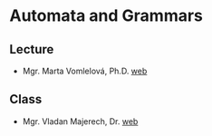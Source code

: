 # Automata and Grammars
## Lecture

- Mgr. Marta Vomlelová, Ph.D. [web](http://ktiml.ms.mff.cuni.cz/~marta/)

## Class

- Mgr. Vladan Majerech, Dr. [web](http://kti.mff.cuni.cz/~maj/)

